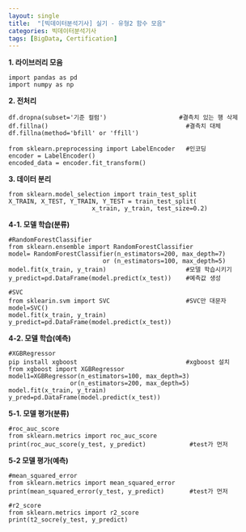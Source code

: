 ```yaml
---
layout: single
title:  "[빅데이터분석기사] 실기 - 유형2 함수 모음"
categories: 빅데이터분석기사
tags: [BigData, Certification]
---
```


**1. 라이브러리 모음**

    import pandas as pd
    import numpy as np
    
**2. 전처리**

    df.dropna(subset='기준 컬럼')                    #결측치 있는 행 삭제
    df.fillna()                                      #결측치 대체
    df.fillna(method='bfill' or 'ffill')
    
    from sklearn.preprocessing import LabelEncoder   #인코딩
    encoder = LabelEncoder()
    encoded_data = encoder.fit_transform()

**3. 데이터 분리**

    from sklearn.model_selection import train_test_split
    X_TRAIN, X_TEST, Y_TRAIN, Y_TEST = train_test_split(
                           x_train, y_train, test_size=0.2)

**4-1. 모델 학습(분류)**

    #RandomForestClassifier
    from sklearn.ensemble import RandomForestClassifier
    model= RandomForestClassifier(n_estimators=200, max_depth=7)
                              or (n_estimators=100, max_depth=5)
    model.fit(x_train, y_train)                      #모델 학습시키기
    y_predict=pd.DataFrame(model.predict(x_test))    #예측값 생성
    
    #SVC
    from sklearin.svm import SVC                     #SVC만 대문자
    model=SVC()
    model.fit(x_train, y_train)
    y_predict=pd.DataFrame(model.predict(x_test))
    
**4-2. 모델 학습(예측)**

    #XGBRegressor
    pip install xgboost                              #xgboost 설치
    from xgboost import XGBRegressor
    model1=XGBRegressor(n_estimators=100, max_depth=3)
                     or(n_estimators=200, max_depth=5)
    model.fit(x_train, y_train)
    y_pred=pd.DataFrame(model.predict(x_test))
    
    
    
**5-1. 모델 평가(분류)**

    #roc_auc_score
    from sklearn.metrics import roc_auc_score
    print(roc_auc_score(y_test, y_predict)            #test가 먼저
    
**5-2 모델 평가(예측)**

    #mean_squared_error
    from sklearn.metrics import mean_squared_error
    print(mean_squared_error(y_test, y_predict)       #test가 먼저
    
    #r2_score
    from sklearn.metrics import r2_score
    print(t2_socre(y_test, y_predict)
